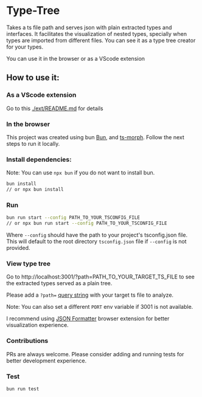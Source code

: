 # Type-Tree

Takes a ts file path and serves json with plain extracted types and interfaces. It facilitates the visualization of nested types, specially when types are imported from different files. You can see it as a type tree creator for your types.

You can use it in the browser or as a VScode extension

## How to use it:

### As a VScode extension

Go to this [./ext/README.md](./ext/README.md) for details

### In the browser

This project was created using bun [Bun](https://bun.sh), and [ts-morph](https://ts-morph.com/).
Follow the next steps to run it locally.

### Install dependencies:

Note: You can use `npx bun` if you do not want to install bun.

```bash
bun install
// or npx bun install
```

### Run

```bash
bun run start --config PATH_TO_YOUR_TSCONFIG_FILE
// or npx bun run start --config PATH_TO_YOUR_TSCONFIG_FILE
```

Where `--config` should have the path to your project's tsconfig.json file. This will default to the root directory `tsconfig.json` file if `--config` is not provided.

### View type tree

Go to http://localhost:3001/?path=PATH_TO_YOUR_TARGET_TS_FILE to see the extracted types served as a plain tree.

Please add a `?path=` [query string](https://en.wikipedia.org/wiki/Query_string) with your target ts file to analyze.

Note: You can also set a different `PORT` env variable if 3001 is not available.

I recommend using [JSON Formatter](https://chromewebstore.google.com/detail/json-formatter/bcjindcccaagfpapjjmafapmmgkkhgoa?hl=en) browser extension for better visualization experience.

### Contributions

PRs are always welcome. Please consider adding and running tests for better development experience.

### Test

```bash
bun run test
```
